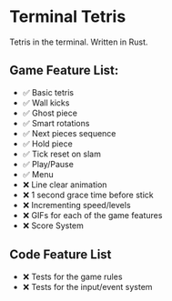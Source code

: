 # Terminal Tetris

Tetris in the terminal. Written in Rust.

## Game Feature List:

- ✅ Basic tetris
- ✅ Wall kicks
- ✅ Ghost piece
- ✅ Smart rotations
- ✅ Next pieces sequence
- ✅ Hold piece
- ✅ Tick reset on slam
- ✅ Play/Pause
- ✅ Menu
- ❌ Line clear animation
- ❌ 1 second grace time before stick
- ❌ Incrementing speed/levels
- ❌ GIFs for each of the game features
- ❌ Score System

## Code Feature List

- ❌ Tests for the game rules
- ❌ Tests for the input/event system
